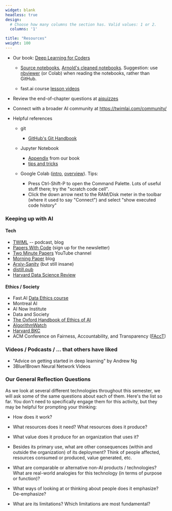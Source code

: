 ```yaml
---
widget: blank
headless: true
design:
  # Choose how many columns the section has. Valid values: 1 or 2.
  columns: '1'

title: "Resources"
weight: 100
---
```


-   Our book: [Deep Learning for Coders](https://www.amazon.com/Deep-Learning-Coders-fastai-PyTorch/dp/1492045527/)

    -   [Source notebooks](https://github.com/fastai/fastbook), [Arnold's cleaned notebooks](https://github.com/kcarnold/fastbook/tree/master/clean). Suggestion: use [nbviewer](https://nbviewer.jupyter.org/) (or Colab) when reading the notebooks, rather than GitHub.

    -   fast.ai course [lesson videos](https://course.fast.ai/videos/)

-   Review the end-of-chapter questions at [aiquizzes](https://aiquizzes.com/)

-   Connect with a broader AI community at <https://twimlai.com/community/>

-   Helpful references

    -   git

        -   [GitHub's Git Handbook](https://guides.github.com/introduction/git-handbook/)

    -   Jupyter Notebook

        -   [Appendix](https://nbviewer.jupyter.org/github/fastai/fastbook/blob/master/app_jupyter.ipynb) from our book
        -   [tips and tricks](https://github.com/NirantK/best-of-jupyter)

    -   Google Colab ([intro](https://colab.research.google.com/notebooks/intro.ipynb), [overview](https://colab.research.google.com/notebooks/basic_features_overview.ipynb)). Tips:

        -   Press Ctrl-Shift-P to open the Command Palette. Lots of useful stuff there; try the "scratch code cell".
        -   Click the down arrow next to the RAM/Disk meter in the toolbar (where it used to say "Connect") and select "show executed code history"

### Keeping up with AI

#### Tech

-   [TWIML](https://twimlai.com/) -- podcast, blog
-   [Papers With Code](https://paperswithcode.com/) (sign up for the newsletter)
-   [Two Minute Papers](https://www.youtube.com/channel/UCbfYPyITQ-7l4upoX8nvctg) YouTube channel
-   [Morning Paper](https://blog.acolyer.org/) blog
-   [Arxiv-Sanity](http://www.arxiv-sanity.com/) (but still insane)
-   [distill.pub](https://distill.pub/)
-   [Harvard Data Science Review](https://hdsr.mitpress.mit.edu/)

#### Ethics / Society

-   Fast.AI [Data Ethics course](https://ethics.fast.ai/)
-   Montreal AI
-   AI Now Institute
-   Data and Society
-   [The Oxford Handbook of Ethics of AI](https://global.oup.com/academic/product/the-oxford-handbook-of-ethics-of-ai-9780190067397?cc=ca&lang=en&#)
-   [AlgorithmWatch](https://algorithmwatch.org/en/)
-   [Harvard BKC](https://twitter.com/BKCHarvard)
-   ACM Conference on Fairness, Accountability, and Transparency ([FAccT](https://facctconference.org/))

### Videos / Podcasts / ... that others have liked

-   "Advice on getting started in deep learning" by Andrew Ng
-   3Blue1Brown Neural Network Videos

### Our General Reflection Questions

As we look at several different technologies throughout this semester, we will ask some of the same questions about each of them. Here's the list so far. You don't need to specifically engage them for this activity, but they may be helpful for prompting your thinking:

-   How does it work?

-   What resources does it need? What resources does it produce?

-   What value does it produce for an organization that uses it?

-   Besides its primary use, what are other consequences (within and outside the organization) of its deployment? Think of people affected, resources consumed or produced, value generated, etc.

-   What are comparable or alternative non-AI products / technologies? What are real-world analogies for this technology (in terms of purpose or function)?

-   What ways of looking at or thinking about people does it emphasize? De-emphasize?

-   What are its limitations? Which limitations are most fundamental?
